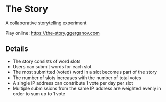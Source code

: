 # The Story

A collaborative storytelling experiment

Play online: https://the-story.ggerganov.com

## Details

- The story consists of word slots
- Users can submit words for each slot
- The most submitted (voted) word in a slot becomes part of the story
- The number of slots increases with the number of total votes
- A single IP address can contribute 1 vote per day per slot
- Multiple submissions from the same IP address are weighted evenly in order to sum up to 1 vote
